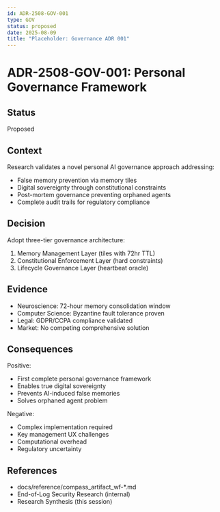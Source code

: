 ```yaml
---
id: ADR-2508-GOV-001
type: GOV
status: proposed
date: 2025-08-09
title: "Placeholder: Governance ADR 001"
---
```

# ADR-2508-GOV-001: Personal Governance Framework

## Status
Proposed

## Context
Research validates a novel personal AI governance approach addressing:
- False memory prevention via memory tiles
- Digital sovereignty through constitutional constraints
- Post-mortem governance preventing orphaned agents
- Complete audit trails for regulatory compliance

## Decision
Adopt three-tier governance architecture:
1. Memory Management Layer (tiles with 72hr TTL)
2. Constitutional Enforcement Layer (hard constraints)
3. Lifecycle Governance Layer (heartbeat oracle)

## Evidence
- Neuroscience: 72-hour memory consolidation window
- Computer Science: Byzantine fault tolerance proven
- Legal: GDPR/CCPA compliance validated
- Market: No competing comprehensive solution

## Consequences
Positive:
- First complete personal governance framework
- Enables true digital sovereignty
- Prevents AI-induced false memories
- Solves orphaned agent problem

Negative:
- Complex implementation required
- Key management UX challenges
- Computational overhead
- Regulatory uncertainty

## References
- docs/reference/compass_artifact_wf-*.md
- End-of-Log Security Research (internal)
- Research Synthesis (this session)

